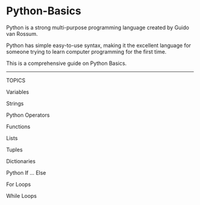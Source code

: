 # Python-Basics

Python is a strong multi-purpose programming language created by Guido van Rossum.

Python has simple easy-to-use syntax, making it the excellent language for someone trying to learn computer programming for the first time.

This is a comprehensive guide on Python Basics.

-----------------------------------------------
TOPICS

Variables

Strings 

Python Operators

Functions

Lists

Tuples

Dictionaries

Python If … Else

For Loops

While Loops

